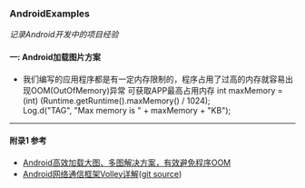 ### AndroidExamples ###
*记录Android开发中的项目经验*

#### 一: Android加载图片方案 ####
* 我们编写的应用程序都是有一定内存限制的，程序占用了过高的内存就容易出现OOM(OutOfMemory)异常
可获取APP最高占用内存
  int maxMemory = (int) (Runtime.getRuntime().maxMemory() / 1024);  
  Log.d("TAG", "Max memory is " + maxMemory + "KB");  


----
#### 附录1 参考 ####
* [Android高效加载大图、多图解决方案，有效避免程序OOM](http://blog.csdn.net/guolin_blog/article/details/9316683)
* [Android网络通信框架Volley详解](http://blog.csdn.net/appandroid/article/details/13023327)([git source](https://android.googlesource.com/platform/frameworks/volley))

